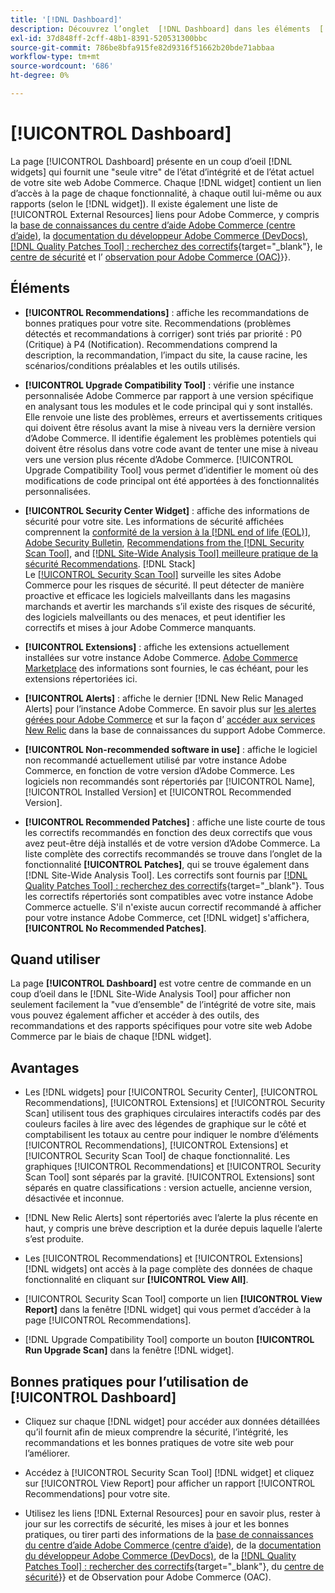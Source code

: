 ```yaml
---
title: '[!DNL Dashboard]'
description: Découvrez l’onglet  [!DNL Dashboard] dans les éléments  [!DNL Site-Wide Analysis Tool], le moment d’utilisation, les avantages et les bonnes pratiques.
exl-id: 37d848ff-2cff-48b1-8391-520531300bbc
source-git-commit: 786be8bfa915fe82d9316f51662b20bde71abbaa
workflow-type: tm+mt
source-wordcount: '686'
ht-degree: 0%

---
```


# [!UICONTROL Dashboard]

La page [!UICONTROL Dashboard] présente en un coup d’oeil [!DNL widgets] qui fournit une &quot;seule vitre&quot; de l’état d’intégrité et de l’état actuel de votre site web Adobe Commerce. Chaque [!DNL widget] contient un lien d’accès à la page de chaque fonctionnalité, à chaque outil lui-même ou aux rapports (selon le [!DNL widget]).
Il existe également une liste de [!UICONTROL External Resources] liens pour Adobe Commerce, y compris la [base de connaissances du centre d’aide Adobe Commerce (centre d’aide)](https://experienceleague.adobe.com/docs/commerce-knowledge-base/kb/overview.html), la [documentation du développeur Adobe Commerce (DevDocs)](https://developer.adobe.com/commerce/docs/), [[!DNL Quality Patches Tool] : recherchez des correctifs](https://experienceleague.adobe.com/tools/commerce-quality-patches/index.html){target="_blank"}, le [centre de sécurité](https://helpx.adobe.com/security.html) et l’ [observation pour Adobe Commerce (OAC)](https://experienceleague.adobe.com/docs/commerce-operations/tools/observation-for-adobe-commerce/intro.html)}}.

## Éléments

* **[!UICONTROL Recommendations]** : affiche les recommandations de bonnes pratiques pour votre site. Recommendations (problèmes détectés et recommandations à corriger) sont triés par priorité : P0 (Critique) à P4 (Notification).
Recommendations comprend la description, la recommandation, l’impact du site, la cause racine, les scénarios/conditions préalables et les outils utilisés.

* **[!UICONTROL Upgrade Compatibility Tool]** : vérifie une instance personnalisée Adobe Commerce par rapport à une version spécifique en analysant tous les modules et le code principal qui y sont installés. Elle renvoie une liste des problèmes, erreurs et avertissements critiques qui doivent être résolus avant la mise à niveau vers la dernière version d’Adobe Commerce. Il identifie également les problèmes potentiels qui doivent être résolus dans votre code avant de tenter une mise à niveau vers une version plus récente d’Adobe Commerce.
[!UICONTROL Upgrade Compatibility Tool] vous permet d’identifier le moment où des modifications de code principal ont été apportées à des fonctionnalités personnalisées.

* **[!UICONTROL Security Center Widget]** : affiche des informations de sécurité pour votre site.
Les informations de sécurité affichées comprennent la [conformité de la version à la  [!DNL end of life (EOL)]](https://experienceleague.adobe.com/docs/commerce-operations/installation-guide/system-requirements.html), [Adobe Security Bulletin](https://helpx.adobe.com/security/security-bulletin.html), [Recommendations from the [!DNL Security Scan Tool]](https://experienceleague.adobe.com/docs/commerce-admin/systems/security/security-scan.html), and [[!DNL Site-Wide Analysis Tool] meilleure pratique de la sécurité Recommendations](https://experienceleague.adobe.com/docs/commerce-operations/tools/site-wide-analysis-tool/recommendations.html). [!DNL Stack] <br>
Le [[!UICONTROL Security Scan Tool]](https://experienceleague.adobe.com/docs/commerce-admin/systems/security/security-scan.html) surveille les sites Adobe Commerce pour les risques de sécurité. Il peut détecter de manière proactive et efficace les logiciels malveillants dans les magasins marchands et avertir les marchands s’il existe des risques de sécurité, des logiciels malveillants ou des menaces, et peut identifier les correctifs et mises à jour Adobe Commerce manquants.

* **[!UICONTROL Extensions]** : affiche les extensions actuellement installées sur votre instance Adobe Commerce. [Adobe Commerce Marketplace](https://marketplace.magento.com/extensions.html) des informations sont fournies, le cas échéant, pour les extensions répertoriées ici.

* **[!UICONTROL Alerts]** : affiche le dernier [!DNL New Relic Managed Alerts] pour l’instance Adobe Commerce. En savoir plus sur [les alertes gérées pour Adobe Commerce](https://experienceleague.adobe.com/docs/commerce-knowledge-base/kb/support-tools/managed-alerts/managed-alerts-for-magento-commerce.html) et sur la façon d’ [accéder aux services New Relic](https://experienceleague.adobe.com/docs/commerce-knowledge-base/kb/faq/access-new-relic-services.html) dans la base de connaissances du support Adobe Commerce.

* **[!UICONTROL Non-recommended software in use]** : affiche le logiciel non recommandé actuellement utilisé par votre instance Adobe Commerce, en fonction de votre version d’Adobe Commerce. Les logiciels non recommandés sont répertoriés par [!UICONTROL Name], [!UICONTROL Installed Version] et [!UICONTROL Recommended Version].

* **[!UICONTROL Recommended Patches]** : affiche une liste courte de tous les correctifs recommandés en fonction des deux correctifs que vous avez peut-être déjà installés et de votre version d’Adobe Commerce. La liste complète des correctifs recommandés se trouve dans l’onglet de la fonctionnalité **[!UICONTROL Patches]**, qui se trouve également dans [!DNL Site-Wide Analysis Tool]. Les correctifs sont fournis par [[!DNL Quality Patches Tool] : recherchez des correctifs](https://experienceleague.adobe.com/tools/commerce-quality-patches/index.html){target="_blank"}. Tous les correctifs répertoriés sont compatibles avec votre instance Adobe Commerce actuelle.
S&#39;il n&#39;existe aucun correctif recommandé à afficher pour votre instance Adobe Commerce, cet [!DNL widget] s&#39;affichera, **[!UICONTROL No Recommended Patches]**.

## Quand utiliser

La page **[!UICONTROL Dashboard]** est votre centre de commande en un coup d’oeil dans le [!DNL Site-Wide Analysis Tool] pour afficher non seulement facilement la &quot;vue d’ensemble&quot; de l’intégrité de votre site, mais vous pouvez également afficher et accéder à des outils, des recommandations et des rapports spécifiques pour votre site web Adobe Commerce par le biais de chaque [!DNL widget].

## Avantages

* Les [!DNL widgets] pour [!UICONTROL Security Center], [!UICONTROL Recommendations], [!UICONTROL Extensions] et [!UICONTROL Security Scan] utilisent tous des graphiques circulaires interactifs codés par des couleurs faciles à lire avec des légendes de graphique sur le côté et comptabilisent les totaux au centre pour indiquer le nombre d’éléments [!UICONTROL Recommendations], [!UICONTROL Extensions] et [!UICONTROL Security Scan Tool] de chaque fonctionnalité. Les graphiques [!UICONTROL Recommendations] et [!UICONTROL Security Scan Tool] sont séparés par la gravité. [!UICONTROL Extensions] sont séparés en quatre classifications : version actuelle, ancienne version, désactivée et inconnue.

* [!DNL New Relic Alerts] sont répertoriés avec l’alerte la plus récente en haut, y compris une brève description et la durée depuis laquelle l’alerte s’est produite.

* Les [!UICONTROL Recommendations] et [!UICONTROL Extensions] [!DNL widgets] ont accès à la page complète des données de chaque fonctionnalité en cliquant sur **[!UICONTROL View All]**.

* [!UICONTROL Security Scan Tool] comporte un lien **[!UICONTROL View Report]** dans la fenêtre [!DNL widget] qui vous permet d’accéder à la page [!UICONTROL Recommendations].

* [!DNL Upgrade Compatibility Tool] comporte un bouton **[!UICONTROL Run Upgrade Scan]** dans la fenêtre [!DNL widget].

## Bonnes pratiques pour l’utilisation de [!UICONTROL Dashboard]

* Cliquez sur chaque [!DNL widget] pour accéder aux données détaillées qu’il fournit afin de mieux comprendre la sécurité, l’intégrité, les recommandations et les bonnes pratiques de votre site web pour l’améliorer.

* Accédez à [!UICONTROL Security Scan Tool] [!DNL widget] et cliquez sur [!UICONTROL View Report] pour afficher un rapport [!UICONTROL Recommendations] pour votre site.

* Utilisez les liens [!DNL External Resources] pour en savoir plus, rester à jour sur les correctifs de sécurité, les mises à jour et les bonnes pratiques, ou tirer parti des informations de la [base de connaissances du centre d’aide Adobe Commerce (centre d’aide)](https://experienceleague.adobe.com/docs/commerce-knowledge-base/kb/overview.html), de la [documentation du développeur Adobe Commerce (DevDocs)](https://developer.adobe.com/commerce/docs/), de la [[!DNL Quality Patches Tool] : rechercher des correctifs](https://experienceleague.adobe.com/tools/commerce-quality-patches/index.html){target="_blank"}, du [centre de sécurité](https://helpx.adobe.com/security.html)}} et de [ ](https://experienceleague.adobe.com/docs/commerce-operations/tools/observation-for-adobe-commerce/intro.html) Observation pour Adobe Commerce (OAC).
